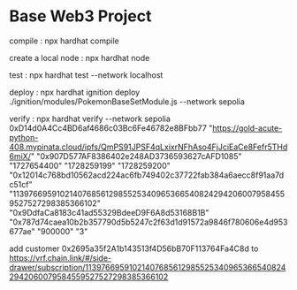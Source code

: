 # **Base Web3 Project**

compile : npx hardhat compile

create a local node : npx hardhat node

test : npx hardhat test --network localhost

deploy : 
npx hardhat ignition deploy ./ignition/modules/PokemonBaseSetModule.js --network sepolia

verify : 
npx hardhat verify --network sepolia 0xD14d0A4Cc4BD6af4686c03Bc6Fe46782e8BFbb77 "https://gold-acute-python-408.mypinata.cloud/ipfs/QmPS91JPSF4qLxixrNFhAso4FjJciEaCe8Fefr5THd6miX/" "0x907D577AF8386402e248AD3736593627cAFD1085" "1727654400" "1728259199" "1728259200" "0x12014c768bd10562acd224ac6fb749402c37722fab384a6aecc8f91aa7dc51cf" "113976695910214076856129855253409653665408242942060079584559527527298385366102" "0x9DdfaCa8183c41ad55329BdeeD9F6A8d53168B1B" "0x787d74caea10b2b357790d5b5247c2f63d1d91572a9846f780606e4d953677ae" "900000" "3"

add customer 0x2695a35f2A1b143513f4D56bB70F113764Fa4C8d to https://vrf.chain.link/#/side-drawer/subscription/113976695910214076856129855253409653665408242942060079584559527527298385366102